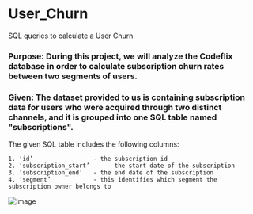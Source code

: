 # User_Churn
SQL queries to calculate a User Churn

### Purpose: During this project, we will analyze the Codeflix database in order to calculate subscription churn rates between two segments of users.

### Given: The dataset provided to us is containing subscription data for users who were acquired through two distinct channels, and it is grouped into one SQL table named "subscriptions".

The given SQL table includes the following columns:

	1. 'id’ 				- the subscription id
	2. 'subscription_start’ 	- the start date of the subscription
	3. 'subscription_end' 	- the end date of the subscription
	4. 'segment’ 			- this identifies which segment the subscription owner belongs to
![image](https://github.com/Chuvard/User_Churn/assets/40433732/e6fb7ef8-bc6e-4ca3-8863-a11555def21b)
